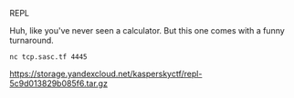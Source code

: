 REPL

Huh, like you've never seen a calculator. But this one comes with a funny turnaround.

`nc tcp.sasc.tf 4445`

https://storage.yandexcloud.net/kasperskyctf/repl-5c9d013829b085f6.tar.gz
